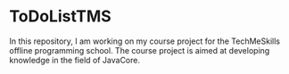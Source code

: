 # ToDoListTMS
In this repository, I am working on my course project for the TechMeSkills offline programming school. The course project is aimed at developing knowledge in the field of JavaCore.
